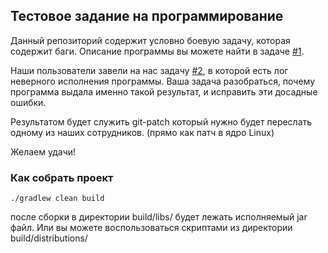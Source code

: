 ## Тестовое задание на программирование

Данный репозиторий содержит условно боевую задачу, которая содержит баги. Описание программы вы можете найти в задаче [#1](/../../issues/1).

Наши пользователи завели на нас задачу [#2](/../../issues/2), в которой есть лог неверного исполнения программы.
Ваша задача разобраться, почему программа выдала именно такой результат, и исправить эти досадные ошибки.

Результатом будет служить git-patch который нужно будет переслать одному из наших сотрудников. (прямо как патч в ядро Linux)

Желаем удачи!

### Как собрать проект  

```
./gradlew clean build
```

после сборки в директории build/libs/ будет лежать исполняемый jar файл.
Или вы можете воспользоваться скриптами из директории build/distributions/ 
